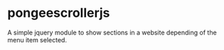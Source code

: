 # pongeescrollerjs
A simple jquery module to show sections in a website depending of the menu item selected.
